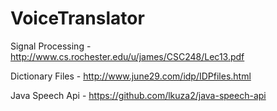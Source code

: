 # VoiceTranslator

Signal Processing - http://www.cs.rochester.edu/u/james/CSC248/Lec13.pdf

Dictionary Files - http://www.june29.com/idp/IDPfiles.html

Java Speech Api - https://github.com/lkuza2/java-speech-api
